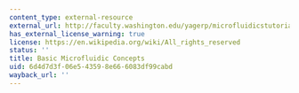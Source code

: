 ```yaml
---
content_type: external-resource
external_url: http://faculty.washington.edu/yagerp/microfluidicstutorial/basicconcepts/basicconcepts.htm
has_external_license_warning: true
license: https://en.wikipedia.org/wiki/All_rights_reserved
status: ''
title: Basic Microfluidic Concepts
uid: 6d4d7d3f-06e5-4359-8e66-6083df99cabd
wayback_url: ''
---
```

